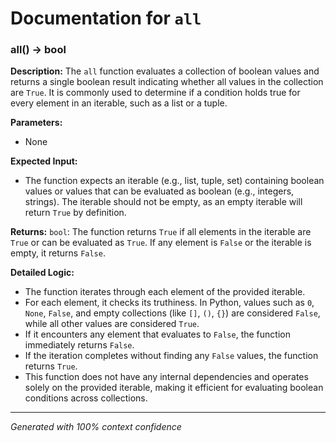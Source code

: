 # Documentation for `all`

### all() -> bool

**Description:**
The `all` function evaluates a collection of boolean values and returns a single boolean result indicating whether all values in the collection are `True`. It is commonly used to determine if a condition holds true for every element in an iterable, such as a list or a tuple.

**Parameters:**
- None

**Expected Input:**
- The function expects an iterable (e.g., list, tuple, set) containing boolean values or values that can be evaluated as boolean (e.g., integers, strings). The iterable should not be empty, as an empty iterable will return `True` by definition.

**Returns:**
`bool`: The function returns `True` if all elements in the iterable are `True` or can be evaluated as `True`. If any element is `False` or the iterable is empty, it returns `False`.

**Detailed Logic:**
- The function iterates through each element of the provided iterable.
- For each element, it checks its truthiness. In Python, values such as `0`, `None`, `False`, and empty collections (like `[]`, `()`, `{}`) are considered `False`, while all other values are considered `True`.
- If it encounters any element that evaluates to `False`, the function immediately returns `False`.
- If the iteration completes without finding any `False` values, the function returns `True`.
- This function does not have any internal dependencies and operates solely on the provided iterable, making it efficient for evaluating boolean conditions across collections.

---
*Generated with 100% context confidence*
